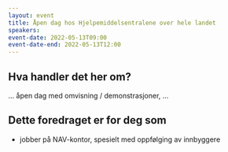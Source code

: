 ```yaml
---
layout: event
title: Åpen dag hos Hjelpemiddelsentralene over hele landet
speakers: 
event-date: 2022-05-13T09:00
event-date-end: 2022-05-13T12:00
---
```

## Hva handler det her om?
... åpen dag med omvisning / demonstrasjoner, ...

## Dette foredraget er for deg som
- jobber på NAV-kontor, spesielt med oppfølging av innbyggere
